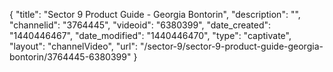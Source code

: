 {
    "title": "Sector 9 Product Guide - Georgia Bontorin",
    "description": "",
    "channelid": "3764445",
    "videoid": "6380399",
    "date_created": "1440446467",
    "date_modified": "1440446470",
    "type": "captivate",
    "layout": "channelVideo",
    "url": "\/sector-9\/sector-9-product-guide-georgia-bontorin\/3764445-6380399"
}